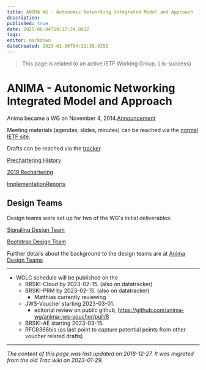 ```yaml
---
title: ANIMA WG - Autonomic Networking Integrated Model and Approach
description: 
published: true
date: 2025-08-04T18:17:24.861Z
tags: 
editor: markdown
dateCreated: 2023-01-30T04:32:38.935Z
---
```


> This page is related to an active IETF Working Group.
{.is-success}
# ANIMA - Autonomic Networking Integrated Model and Approach 
Anima became a WG on November 4, 2014.[Announcement](http://www.ietf.org/mail-archive/web/anima/current/msg00598.html)

Meeting materials (agendas, slides, minutes) can be reached via the [normal IETF site](http://www.ietf.org/meeting/).

Drafts can be reached via the [tracker](https://datatracker.ietf.org/wg/anima/documents/).

[Prechartering History](/group/anima/PrecharteringHistory)

[2019 Rechartering](/group/anima/2019Rechartering)

[ImplementationReports](/group/anima/ImplementationReports)

## Design Teams
Design teams were set up for two of the WG's initial deliverables:

[Signaling Design Team](/group/anima/SignalingDesignTeam)

[Bootstrap Design Team](/group/anima/BootstrapDesignTeam)

Further details about the background to the design teams are at [Anima Design Teams](/group/anima/Design)
&nbsp;
&nbsp;
&nbsp;

---

- WGLC schedule will be published on the
  - BRSKI-Cloud by 2023-02-15. (also on datatracker)
  - BRSKI-PRM by 2023-02-15. (also on datatracker)
    - Matthias currently reviewing
  - JWS-Voucher starting 2023-03-01.
    - editorial review on public github, https://github.com/anima-wg/anima-jws-voucher/pull/8
  - BRSKI-AE starting 2023-03-15.
  - RFC8366bis (as last point to capture potential points from other voucher related drafts)

---

*The content of this page was last updated on 2018-12-27. It was migrated from the old Trac wiki on 2023-01-29.*